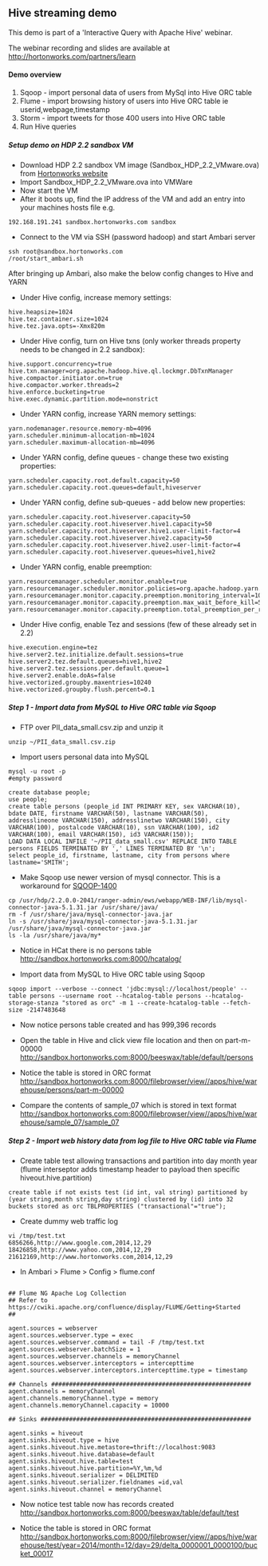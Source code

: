 ## Hive streaming demo
This demo is part of a 'Interactive Query with Apache Hive' webinar.

The webinar recording and slides are available at http://hortonworks.com/partners/learn

#### Demo overview

1. Sqoop - import personal data of users from MySql into Hive ORC table 
2. Flume - import browsing history of users into Hive ORC table ie userid,webpage,timestamp
3. Storm - import tweets for those 400 users into Hive ORC table 
4. Run Hive queries

##### Setup demo on HDP 2.2 sandbox VM 

- Download HDP 2.2 sandbox VM image (Sandbox_HDP_2.2_VMware.ova) from [Hortonworks website](http://hortonworks.com/products/hortonworks-sandbox/)
- Import Sandbox_HDP_2.2_VMware.ova into VMWare
- Now start the VM
- After it boots up, find the IP address of the VM and add an entry into your machines hosts file e.g.
```
192.168.191.241 sandbox.hortonworks.com sandbox    
```
- Connect to the VM via SSH (password hadoop) and start Ambari server
```
ssh root@sandbox.hortonworks.com
/root/start_ambari.sh
```
After bringing up Ambari, also make the below config changes to Hive and YARN

  - Under Hive config, increase memory settings: 
```
hive.heapsize=1024 
hive.tez.container.size=1024
hive.tez.java.opts=-Xmx820m
```
  - Under Hive config, turn on Hive txns (only worker threads property needs to be changed in 2.2 sandbox):
```
hive.support.concurrency=true
hive.txn.manager=org.apache.hadoop.hive.ql.lockmgr.DbTxnManager
hive.compactor.initiator.on=true
hive.compactor.worker.threads=2
hive.enforce.bucketing=true
hive.exec.dynamic.partition.mode=nonstrict
```
  - Under YARN config, increase YARN memory settings:
```
yarn.nodemanager.resource.memory-mb=4096
yarn.scheduler.minimum-allocation-mb=1024
yarn.scheduler.maximum-allocation-mb=4096
```
  - Under YARN config, define queues - change these two existing properties:
```
yarn.scheduler.capacity.root.default.capacity=50
yarn.scheduler.capacity.root.queues=default,hiveserver	
```
  - Under YARN config, define sub-queues - add below new properties:
```
yarn.scheduler.capacity.root.hiveserver.capacity=50
yarn.scheduler.capacity.root.hiveserver.hive1.capacity=50
yarn.scheduler.capacity.root.hiveserver.hive1.user-limit-factor=4
yarn.scheduler.capacity.root.hiveserver.hive2.capacity=50
yarn.scheduler.capacity.root.hiveserver.hive2.user-limit-factor=4
yarn.scheduler.capacity.root.hiveserver.queues=hive1,hive2
```
  - Under YARN config, enable preemption:
```
yarn.resourcemanager.scheduler.monitor.enable=true
yarn.resourcemanager.scheduler.monitor.policies=org.apache.hadoop.yarn.server.resourcemanager.monitor.capacity.ProportionalCapacityPreemptionPolicy
yarn.resourcemanager.monitor.capacity.preemption.monitoring_interval=1000
yarn.resourcemanager.monitor.capacity.preemption.max_wait_before_kill=5000
yarn.resourcemanager.monitor.capacity.preemption.total_preemption_per_round=0.4
```
  - Under Hive config, enable Tez and sessions (few of these already set in 2.2)
```
hive.execution.engine=tez
hive.server2.tez.initialize.default.sessions=true
hive.server2.tez.default.queues=hive1,hive2
hive.server2.tez.sessions.per.default.queue=1
hive.server2.enable.doAs=false
hive.vectorized.groupby.maxentries=10240
hive.vectorized.groupby.flush.percent=0.1
```


##### Step 1 - Import data from MySQL to Hive ORC table via Sqoop 
- FTP over PII_data_small.csv.zip and unzip it
```
unzip ~/PII_data_small.csv.zip
```
- Import users personal data into MySQL
```
mysql -u root -p
#empty password

create database people;
use people;
create table persons (people_id INT PRIMARY KEY, sex VARCHAR(10), bdate DATE, firstname VARCHAR(50), lastname VARCHAR(50), addresslineone VARCHAR(150), addresslinetwo VARCHAR(150), city VARCHAR(100), postalcode VARCHAR(10), ssn VARCHAR(100), id2 VARCHAR(100), email VARCHAR(150), id3 VARCHAR(150));
LOAD DATA LOCAL INFILE '~/PII_data_small.csv' REPLACE INTO TABLE persons FIELDS TERMINATED BY ',' LINES TERMINATED BY '\n';
select people_id, firstname, lastname, city from persons where lastname='SMITH';
```

- Make Sqoop use newer version of mysql connector. This is a workaround for [SQOOP-1400](https://issues.apache.org/jira/browse/SQOOP-1400)
```
cp /usr/hdp/2.2.0.0-2041/ranger-admin/ews/webapp/WEB-INF/lib/mysql-connector-java-5.1.31.jar /usr/share/java/
rm -f /usr/share/java/mysql-connector-java.jar
ln -s /usr/share/java/mysql-connector-java-5.1.31.jar /usr/share/java/mysql-connector-java.jar
ls -la /usr/share/java/my*
```

- Notice in HCat there is no persons table
http://sandbox.hortonworks.com:8000/hcatalog/

- Import data from MySQL to Hive ORC table using Sqoop
```
sqoop import --verbose --connect 'jdbc:mysql://localhost/people' --table persons --username root --hcatalog-table persons --hcatalog-storage-stanza "stored as orc" -m 1 --create-hcatalog-table --fetch-size -2147483648
```

- Now notice persons table created and has 999,396 records

- Open the table in Hive and click view file location and then on part-m-00000
http://sandbox.hortonworks.com:8000/beeswax/table/default/persons

- Notice the table is stored in ORC format
http://sandbox.hortonworks.com:8000/filebrowser/view//apps/hive/warehouse/persons/part-m-00000

- Compare the contents of sample_07 which is stored in text format
http://sandbox.hortonworks.com:8000/filebrowser/view//apps/hive/warehouse/sample_07/sample_07

##### Step 2 - Import web history data from log file to Hive ORC table via Flume 

- Create table test allowing transactions and partition into day month year (flume interseptor adds timestamp header to payload then specific hiveout.hive.partition)
````
create table if not exists test (id int, val string) partitioned by (year string,month string,day string) clustered by (id) into 32 buckets stored as orc TBLPROPERTIES ("transactional"="true");
````
- Create dummy web traffic log
```
vi /tmp/test.txt
6856266,http://www.google.com,2014,12,29
18426858,http://www.yahoo.com,2014,12,29
21612169,http://www.hortonworks.com,2014,12,29
```

- In Ambari > Flume > Config > flume.conf
```

## Flume NG Apache Log Collection
## Refer to https://cwiki.apache.org/confluence/display/FLUME/Getting+Started
##

agent.sources = webserver
agent.sources.webserver.type = exec
agent.sources.webserver.command = tail -F /tmp/test.txt
agent.sources.webserver.batchSize = 1
agent.sources.webserver.channels = memoryChannel
agent.sources.webserver.interceptors = intercepttime
agent.sources.webserver.interceptors.intercepttime.type = timestamp

## Channels ########################################################
agent.channels = memoryChannel
agent.channels.memoryChannel.type = memory
agent.channels.memoryChannel.capacity = 10000

## Sinks ###########################################################

agent.sinks = hiveout
agent.sinks.hiveout.type = hive
agent.sinks.hiveout.hive.metastore=thrift://localhost:9083
agent.sinks.hiveout.hive.database=default
agent.sinks.hiveout.hive.table=test
agent.sinks.hiveout.hive.partition=%Y,%m,%d
agent.sinks.hiveout.serializer = DELIMITED
agent.sinks.hiveout.serializer.fieldnames =id,val
agent.sinks.hiveout.channel = memoryChannel
```

- Now notice test table now has records created
http://sandbox.hortonworks.com:8000/beeswax/table/default/test

- Notice the table is stored in ORC format
http://sandbox.hortonworks.com:8000/filebrowser/view//apps/hive/warehouse/test/year=2014/month=12/day=29/delta_0000001_0000100/bucket_00017

